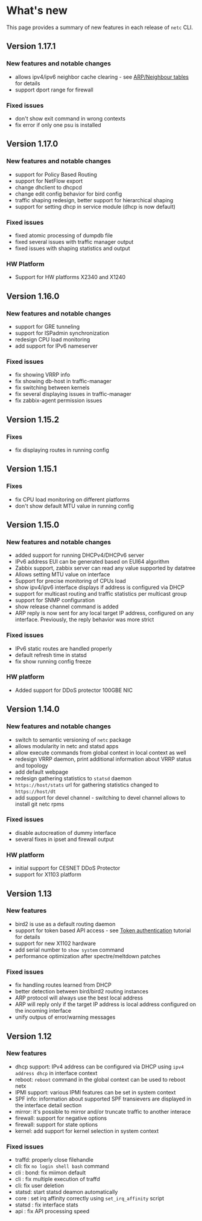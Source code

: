 # What's new

This page provides a summary of new features in each release of `netc` CLI. 

## Version 1.17.1

### New features and notable changes
* allows ipv4/ipv6 neighbor cache clearing - see [ARP/Neighbour tables](~/docs/l3/l3-basics.md#arpneighbour-tables) for details
* support dport range for firewall

### Fixed issues
* don't show exit command in wrong contexts
* fix error if only one psu is installed

## Version 1.17.0

### New features and notable changes
* support for Policy Based Routing
* support for NetFlow export
* change dhclient to dhcpcd
* change edit config behavior for bird config
* traffic shaping redesign, better support for hierarchical shaping
* support for setting dhcp in service module (dhcp is now default) 

### Fixed issues
* fixed atomic processing of dumpdb file
* fixed several issues with traffic manager output
* fixed issues with shaping statistics and output

### HW Platform
* Support for HW platforms X2340 and X1240

## Version 1.16.0

### New features and notable changes
* support for GRE tunneling
* support for ISPadmin synchronization
* redesign CPU load monitoring
* add support for IPv6 nameserver

### Fixed issues
* fix showing VRRP info
* fix showing db-host in traffic-manager 
* fix switching between kernels 
* fix several displaying issues in traffic-manager
* fix zabbix-agent permission issues 

## Version 1.15.2

### Fixes
* fix displaying routes in running config

## Version 1.15.1

### Fixes
* fix CPU load monitoring on different platforms
* don't show default MTU value in running config

## Version 1.15.0

### New features and notable changes
* added support for running DHCPv4/DHCPv6 server
* IPv6 address EUI can be generated based on EUI64 algorithm
* Zabbix support, zabbix server can read any value supported by datatree
* Allows setting MTU value on interface
* Support for precise monitoring of CPUs load
* show ipv4/ipv6 interface displays if address is configured via DHCP
* support for multicast routing and traffic statistics per multicast group
* support for SNMP configuration
* show release channel command is added
* ARP reply is now sent for any local target IP address, configured on any interface. Previously, the reply behavior was more strict

### Fixed issues
* IPv6 static routes are handled properly
* default refresh time in statsd
* fix show running config freeze

### HW platform
* Added support for DDoS protector 100GBE NIC

## Version 1.14.0

### New features and notable changes
* switch to semantic versioning of `netc` package
* allows modularity in netc and statsd apps
* allow execute commands from global context in local context as well
* redesign VRRP daemon, print additional information about VRRP status and topology
* add default webpage
* redesign gathering statistics to `statsd` daemon
* `https://host/stats` url for gathering statistics changed to `https://host/dt`
* add support for devel channel - switching to devel channel allows to install git netc rpms
 
### Fixed issues
* disable autocreation of dummy interface
* several fixes in ipset and firewall output

### HW platform

* initial support for CESNET DDoS Protector
* support for X1103 platform

## Version 1.13

### New features

* bird2 is use as a default routing daemon
* support for token based API access - see [Token authentication](~/tutorials/api/token.md) tutorial for details
* support for new X1102 hardware
* add serial number to `show system` command
* performance optimization after spectre/meltdown patches

### Fixed issues

* fix handling routes learned from DHCP
* better detection between bird/bird2 routing instances
* ARP protocol will always use the best local address
* ARP will reply only if the target IP address is local address configured on the incoming interface
* unify outpus of error/warning messages

## Version 1.12

### New features

* dhcp support: IPv4 address can be configured via DHCP using `ipv4 address dhcp` in interface context
* reboot: `reboot` command in the global context can be used to reboot netx
* IPMI support: various IPMI features can be set in system context
* SPF info: information about supported SPF transievers are displayed in the interface detail section
* mirror: it's possible to mirror and/or truncate traffic to another interace
* firewall: support for negative options
* firewall: support for state options
* kernel: add support for kernel selection in system context

### Fixed issues

* traffd: properly close filehandle
* cli: fix `no login shell bash` command
* cli : bond: fix miimon default
* cli : fix multiple execution of traffd
* cli: fix user deletion
* statsd: start statsd deamon automatically
* core : set irq affinity correctly using `set_irq_affinity` script
* statsd : fix interface stats
* api : fix API processing speed
